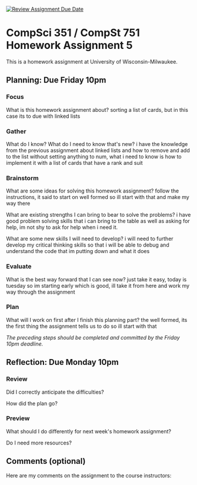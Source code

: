 [![Review Assignment Due Date](https://classroom.github.com/assets/deadline-readme-button-24ddc0f5d75046c5622901739e7c5dd533143b0c8e959d652212380cedb1ea36.svg)](https://classroom.github.com/a/bDJ33TW7)
# CompSci 351 / CompSt 751 Homework Assignment 5

This is a homework assignment at University of Wisconsin-Milwaukee.

## Planning: Due Friday 10pm

### Focus

What is this homework assignment about? sorting a list of cards, but in this case its to due with linked lists

### Gather

What do I know?  What do I need to know that's new? i have the knowledge from the previous assignment about linked lists and how to remove and add to the list without setting anything to num, what i need to know is how to implement it with a list of cards that have a rank and suit

### Brainstorm

What are some ideas for solving this homework assignment? follow the instructions, it said to start on well formed so ill start with that and make my way there

What are existing strengths I can bring to bear to solve the problems? i have good problem solving skills that i can bring to the table as well as asking for help, im not shy to ask for help when i need it.

What are some new skills I will need to develop? i will need to further develop my critical thinking skills so that i will be able to debug and understand the code that im putting down and what it does

### Evaluate

What is the best way forward that I can see now? just take it easy, today is tuesday so im starting early which is good, ill take it from here and work my way through the assignment

### Plan

What will I work on first after I finish this planning part? the well formed, its the first thing the assignment tells us to do so ill start with that

*The preceding steps should be completed and committed by the
Friday 10pm deadline.*

## Reflection: Due Monday 10pm

### Review

Did I correctly anticipate the difficulties?

How did the plan go?

### Preview

What should I do differently for next week's homework assignment?

Do I need more resources?

## Comments (optional)

Here are my comments on the assignment to the course instructors:
